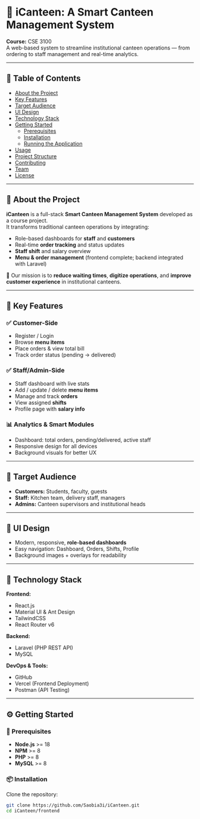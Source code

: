 # 🍱 iCanteen: A Smart Canteen Management System

**Course:** CSE 3100  
A web-based system to streamline institutional canteen operations — from ordering to staff management and real-time analytics.

---

## 📖 Table of Contents
- [About the Project](#-about-the-project)
- [Key Features](#-key-features)
- [Target Audience](#-target-audience)
- [UI Design](#-ui-design)
- [Technology Stack](#-technology-stack)
- [Getting Started](#-getting-started)
  - [Prerequisites](#-prerequisites)
  - [Installation](#-installation)
  - [Running the Application](#-running-the-application)
- [Usage](#-usage)
- [Project Structure](#-project-structure)
- [Contributing](#-contributing)
- [Team](#-team)
- [License](#-license)

---

## 📌 About the Project
**iCanteen** is a full-stack **Smart Canteen Management System** developed as a course project.  
It transforms traditional canteen operations by integrating:

- Role-based dashboards for **staff** and **customers**  
- Real-time **order tracking** and status updates  
- **Staff shift** and salary overview  
- **Menu & order management** (frontend complete; backend integrated with Laravel)  

🎯 Our mission is to **reduce waiting times**, **digitize operations**, and **improve customer experience** in institutional canteens.

---

## 🚀 Key Features

### ✅ Customer-Side
- Register / Login  
- Browse **menu items**  
- Place orders & view total bill  
- Track order status (pending → delivered)

### ✅ Staff/Admin-Side
- Staff dashboard with live stats  
- Add / update / delete **menu items**  
- Manage and track **orders**  
- View assigned **shifts**  
- Profile page with **salary info**  

### 📊 Analytics & Smart Modules
- Dashboard: total orders, pending/delivered, active staff  
- Responsive design for all devices  
- Background visuals for better UX  

---

## 🎯 Target Audience
- **Customers:** Students, faculty, guests  
- **Staff:** Kitchen team, delivery staff, managers  
- **Admins:** Canteen supervisors and institutional heads  

---

## 🎨 UI Design
- Modern, responsive, **role-based dashboards**  
- Easy navigation: Dashboard, Orders, Shifts, Profile  
- Background images + overlays for readability  

---

## 🔗 Technology Stack
**Frontend:**
- React.js  
- Material UI & Ant Design  
- TailwindCSS  
- React Router v6  

**Backend:**
- Laravel (PHP REST API)  
- MySQL  

**DevOps & Tools:**
- GitHub  
- Vercel (Frontend Deployment)  
- Postman (API Testing)  

---

## ⚙️ Getting Started

### 🔧 Prerequisites
- **Node.js** >= 18  
- **NPM** >= 8  
- **PHP** >= 8  
- **MySQL** >= 8  

### 📦 Installation
Clone the repository:
```bash
git clone https://github.com/Saobia3i/iCanteen.git
cd iCanteen/frontend
